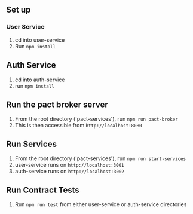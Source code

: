 ## Set up

### User Service
1. cd into user-service
2. Run `npm install`

## Auth Service
1. cd into auth-service
2. run `npm install`

## Run the pact broker server
1. From the root directory ('pact-services'), run `npm run pact-broker`
2. This is then accessible from `http://localhost:8080`

## Run Services
1. From the root directory ('pact-services'), run `npm run start-services`
2. user-service runs on `http://localhost:3001` 
3. auth-service runs on `http://localhost:3002`

## Run Contract Tests
1. Run `npm run test` from either user-service or auth-service directories